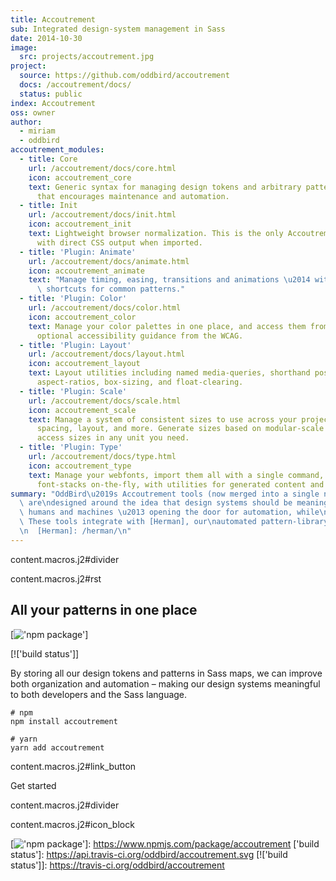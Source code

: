 ```yaml
---
title: Accoutrement
sub: Integrated design-system management in Sass
date: 2014-10-30
image:
  src: projects/accoutrement.jpg
project:
  source: https://github.com/oddbird/accoutrement
  docs: /accoutrement/docs/
  status: public
index: Accoutrement
oss: owner
author:
  - miriam
  - oddbird
accoutrement_modules:
  - title: Core
    url: /accoutrement/docs/core.html
    icon: accoutrement_core
    text: Generic syntax for managing design tokens and arbitrary patterns in a format
      that encourages maintenance and automation.
  - title: Init
    url: /accoutrement/docs/init.html
    icon: accoutrement_init
    text: Lightweight browser normalization. This is the only Accoutrement library
      with direct CSS output when imported.
  - title: 'Plugin: Animate'
    url: /accoutrement/docs/animate.html
    icon: accoutrement_animate
    text: "Manage timing, easing, transitions and animations \u2014 with built-in\
      \ shortcuts for common patterns."
  - title: 'Plugin: Color'
    url: /accoutrement/docs/color.html
    icon: accoutrement_color
    text: Manage your color palettes in one place, and access them from anywhere with
      optional accessibility guidance from the WCAG.
  - title: 'Plugin: Layout'
    url: /accoutrement/docs/layout.html
    icon: accoutrement_layout
    text: Layout utilities including named media-queries, shorthand positioning, fluid
      aspect-ratios, box-sizing, and float-clearing.
  - title: 'Plugin: Scale'
    url: /accoutrement/docs/scale.html
    icon: accoutrement_scale
    text: Manage a system of consistent sizes to use across your project for typography,
      spacing, layout, and more. Generate sizes based on modular-scale ratios, and
      access sizes in any unit you need.
  - title: 'Plugin: Type'
    url: /accoutrement/docs/type.html
    icon: accoutrement_type
    text: Manage your webfonts, import them all with a single command, and access
      font-stacks on-the-fly, with utilities for generated content and accessibility.
summary: "OddBird\u2019s Accoutrement tools (now merged into a single npm package)\
  \ are\ndesigned around the idea that design systems should be meaningful to\nboth\
  \ humans and machines \u2013 opening the door for automation, while\nimproving readability.\
  \ These tools integrate with [Herman], our\nautomated pattern-library generator.\n\
  \n  [Herman]: /herman/\n"
---
```


content.macros.j2\#divider

content.macros.j2\#rst

## All your patterns in one place

[!['npm package']]

[!['build status']]

By storing all our design tokens and patterns in Sass maps, we can
improve both organization and automation – making our design systems
meaningful to both developers and the Sass language.

    # npm
    npm install accoutrement

    # yarn
    yarn add accoutrement

content.macros.j2\#link\_button

Get started

content.macros.j2\#divider

content.macros.j2\#icon\_block

  ['npm package']: https://badge.fury.io/js/accoutrement.svg
  [!['npm package']]: https://www.npmjs.com/package/accoutrement
  ['build status']: https://api.travis-ci.org/oddbird/accoutrement.svg
  [!['build status']]: https://travis-ci.org/oddbird/accoutrement
